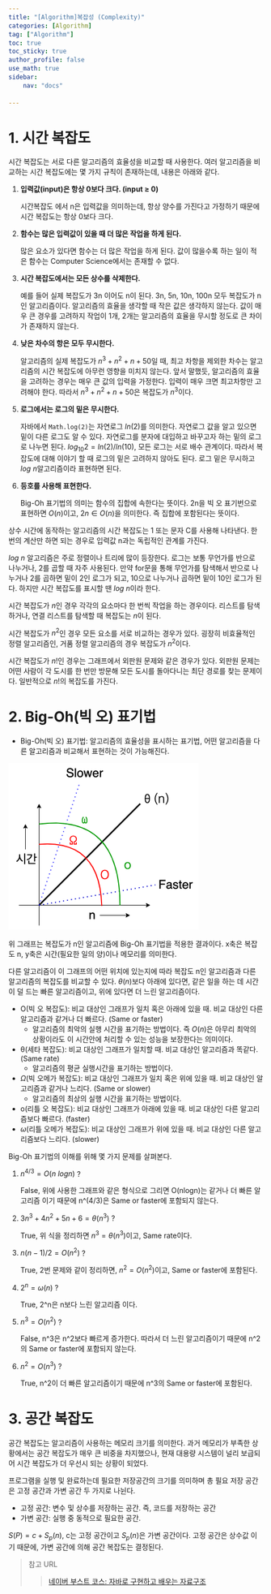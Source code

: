 ```yaml
---
title: "[Algorithm]복잡성 (Complexity)"
categories: [Algorithm]
tag: ["Algorithm"]
toc: true
toc_sticky: true
author_profile: false
use_math: true
sidebar:
    nav: "docs"

---
```


# 1. 시간 복잡도

시간 복잡도는 서로 다른 알고리즘의 효율성을 비교할 때 사용한다. 여러 알고리즘을 비교하는 시간 복잡도에는 몇 가지 규칙이 존재하는데, 내용은 아래와 같다.

1. **입력값(input)은 항상 0보다 크다. (input ≥ 0)**

   시간복잡도 에서 n은 입력값을 의미하는데, 항상 양수를 가진다고 가정하기 때문에 시간 복잡도는 항상 0보다 크다.

2. **함수는 많은 입력값이 있을 때 더 많은 작업을 하게 된다.**

   많은 요소가 있다면 함수는 더 많은 작업을 하게 된다. 값이 많을수록 하는 일이 적은 함수는 Computer Science에서는 존재할 수 없다.

3. **시간 복잡도에서는 모든 상수를 삭제한다.**

   예를 들어 실제 복잡도가 3n 이어도 n이 된다. 3n, 5n, 10n, 100n 모두 복잡도가 n인 알고리즘이다. 알고리즘의 효율을 생각할 때 작은 값은 생각하지 않는다. 값이 매우 큰 경우를 고려하지 작업이 1개, 2개는 알고리즘의 효율을 무시할 정도로 큰 차이가 존재하지 않는다.

4. **낮은 차수의 항은 모두 무시한다.**

   알고리즘의 실제 복잡도가 $n^3 + n^2 + n + 50$일 때, 최고 차항을 제외한 차수는 알고리즘의 시간 복잡도에 아무런 영향을 미치지 않는다. 앞서 말했듯, 알고리즘의 효율을 고려하는 경우는 매우 큰 값의 입력을 가정한다. 입력이 매우 크면 최고차항만 고려해야 한다. 따라서 $n^3 + n^2 + n + 50$은 복잡도가 $n^3$이다.

5. **로그에서는 로그의 밑은 무시한다.**

   자바에서 `Math.log(2)`는 자연로그 $ln(2)$를 의미한다. 자연로그 값을 알고 있으면 밑이 다른 로그도 알 수 있다. 자연로그를 분자에 대입하고 바꾸고자 하는 밑의 로그로 나누면 된다.
   $log_{10}2 = ln(2) / ln(10)$, 모든 로그는 서로 배수 관계이다. 따라서 복잡도에 대해 이야기 할 때 로그의 밑은 고려하지 않아도 된다. 로그 밑은 무시하고 $log\ n$알고리즘이라 표현하면 된다.

6. **등호를 사용해 표현한다.**

   Big-Oh 표기법의 의미는 함수의 집합에 속한다는 뜻이다. 2n을 빅 오 표기번으로 표현하면 $O(n)$이고,
   $2n \in O(n)$을 의미한다. 즉 집합에 포함된다는 뜻이다.

상수 시간에 동작하는 알고리즘의 시간 복잡도는 1 또는 문자 C를 사용해 나타낸다. 한 번의 계산만 하면 되는 경우로 입력값 n과는 독립적인 관계를 가진다.

$log\ n$ 알고리즘은 주로 정렬이나 트리에 많이 등장한다. 로그는 보통 무언가를 반으로 나누거나, 2를 곱할 때 자주 사용된다. 만약 for문을 통해 무언가를 탐색해서 반으로 나누거나 2를 곱하면 밑이 2인 로그가 되고, 10으로 나누거나 곱하면 밑이 10인 로그가 된다. 하지만 시간 복잡도를 표시할 땐 $log\ n$이라 한다.

시간 복잡도가 $n$인 경우 각각의 요소마다 한 번씩 작업을 하는 경우이다. 리스트를 탐색하거나, 연결 리스트를 탐색할 때 복잡도는 $n$이 된다.

시간 복잡도가 $n^2$인 경우 모든 요소를 서로 비교하는 경우가 있다. 굉장히 비효율적인 정렬 알고리즘인, 거품 정렬 알고리즘의 경우 복잡도가 $n^2$이다.

시간 복잡도가 $n!$인 경우는 그래프에서 외판원 문제와 같은 경우가 있다. 외판원 문제는 어떤 사람이 각 도시를 한 번만 방문해 모든 도시를 돌아다니는 최단 경로를 찾는 문제이다. 일반적으로 $n!$의 복잡도를 가진다.



# 2. Big-Oh(빅 오) 표기법

- Big-Oh(빅 오) 표기법: 알고리즘의 효율성을 표시하는 표기법, 어떤 알고리즘을 다른 알고리즘과 비교해서 표현하는 것이 가능해진다.

![복잡도 그래프](/assets/images/algorithm/ComplexityGraph.png "복잡도 그래프")

위 그래프는 복잡도가 n인 알고리즘에 Big-Oh 표기법을 적용한 결과이다. x축은 복잡도 n, y축은 시간(필요한 일의 양)이나 메모리를 의미한다.

다른 알고리즘이 이 그래프의 어떤 위치에 있는지에 따라 복잡도 n인 알고리즘과 다른 알고리즘의 복잡도를 비교할 수 있다. $θ(n)$보다 아래에 있다면, 같은 일을 하는 데 시간이 덜 드는 빠른 알고리즘이고, 위에 있다면 더 느린 알고리즘이다.

- O(빅 오 복잡도): 비교 대상인 그래프가 일치 혹은 아래에 있을 때. 비교 대상인 다른 알고리즘과 같거나 더 빠르다. (Same or faster)
  - 알고리즘의 최악의 실행 시간을 표기하는 방법이다. 즉 $O(n)$은 아무리 최악의 상황이라도 이 시간안에 처리할 수 있는 성능을 보장한다는 의미이다.
- θ(세타 복잡도): 비교 대상인 그래프가 일치할 때. 비교 대상인 알고리즘과 똑같다. (Same rate)
  - 알고리즘의 평균 실행시간을 표기하는 방법이다.
- $\Omega$(빅 오메가 복잡도): 비교 대상인 그래프가 일치 혹은 위에 있을 때. 비교 대상인 알고리즘과 같거나 느리다. (Same or slower)
  - 알고리즘의 최상의 실행 시간을 표기하는 방법이다.
- o(리틀 오 복잡도): 비교 대상인 그래프가 아래에 있을 때. 비교 대상인 다른 알고리즘보다 빠르다. (faster)
- $\omega$(리틀 오메가 복잡도): 비교 대상인 그래프가 위에 있을 때. 비교 대상인 다른 알고리즘보다 느리다. (slower)

Big-Oh 표기법의 이해를 위해 몇 가지 문제를 살펴본다.

1. $n^{4/3} = O(n\ logn)$ ?

   False, 위에 사용한 그래프와 같은 형식으로 그리면 O(nlogn)는 같거나 더 빠른 알고리즘 이기 때문에 n^(4/3)은 Same or faster에 포함되지 않는다.

2. $3n^3 + 4n^2 + 5n + 6 = \theta(n^3)$ ?

   True, 위 식을 정리하면 $n^3 = \theta(n^3)$이고, Same rate이다.

3. $n(n-1)/2 = O(n^2)$ ?

   True, 2번 문제와 같이 정리하면, $n^2 = O(n^2)$이고, Same or faster에 포함된다.

4. $2^n = \omega(n)$ ?

   True, 2^n은 n보다 느린 알고리즘 이다.

5. $n^3 = O(n^2)$ ?

   False, n^3은 n^2보다 빠르게 증가한다. 따라서 더 느린 알고리즘이기 때문에 n^2의 Same or faster에 포함되지 않는다.

6. $n^2 = O(n^3)$ ?

   True, n^2이 더 빠른 알고리즘이기 때문에 n^3의 Same or faster에 포함된다.



# 3. 공간 복잡도

공간 복잡도는 알고리즘이 사용하는 메모리 크기를 의미한다. 과거 메모리가 부족한 상황에서는 공간 복잡도가 매우 큰 비중을 차지했으나, 현재 대용량 시스템이 널리 보급되어 시간 복잡도가 더 우선시 되는 상황이 되었다.

프로그램을 실행 및 완료하는데 필요한 저장공간의 크기를 의미하며 총 필요 저장 공간은 고정 공간과 가변 공간 두 가지로 나뉜다.

- 고정 공간: 변수 및 상수를 저장하는 공간. 즉, 코드를 저장하는 공간
- 가변 공간: 실행 중 동적으로 필요한 공간.

$S(P) = c + S_{p}(n)$, c는 고정 공간이고 $S_{p}(n)$은 가변 공간이다. 고정 공간은 상수값 이기 때문에, 가변 공간에 의해 공간 복잡도는 결정된다.



> 참고 URL
>
> > [네이버 부스트 코스: 자바로 구현하고 배우는 자료구조](https://www.boostcourse.org/cs204/joinLectures/145114)

